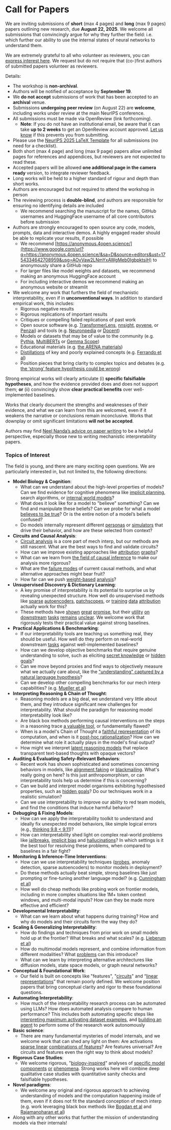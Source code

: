 # Call for Papers
We are inviting submissions of **short** (max 4 pages) and **long** (max 9 pages) papers outlining new research, due **August 22, 2025**. We welcome all submissions that convincingly argue for why they further the field: i.e. which further our ability to use the internal states of neural networks to understand them. 

We are extremely grateful to all who volunteer as reviewers, you can [express interest here](https://www.google.com/url?q=https://docs.google.com/forms/d/e/1FAIpQLSdiw1SJllzoTz_nqzDTzTOGb9DV3W_truQyh-WvYj_QGIi7Mg/viewform?usp%3Ddialog&sa=D&source=editors&ust=1754334642703009&usg=AOvVaw2psey22j4lXIeelml334NX). We request but do not require that (co-)first authors of submitted papers volunteer as reviewers. 

Details: 
* The workshop is **non-archival**.
* Authors will be notified of acceptance by **September 19**.
* We **do not accept** submissions of work that has been accepted to an **archival** venue.
* Submissions **undergoing peer review** (on August 22) are **welcome**, including works under review at the main NeurIPS conference.
* All submissions must be made via OpenReview (link forthcoming).
  * **Note**: If you do not have an institutional email, be aware that it can take **up to 2 weeks** to get an OpenReview account approved. [Let us know](mailto:neurips2025@mechinterpworkshop.com) if this prevents you from submitting.
* Please use the [NeurIPS 2025 LaTeX Template](https://www.google.com/url?q=https://media.neurips.cc/Conferences/NeurIPS2025/Styles.zip&sa=D&source=editors&ust=1754334642705953&usg=AOvVaw0DpAlOrjIFj3hkiSL8li4z) for all submissions (no need for a checklist).
* Both short (max 4 page) and long (max 9 page) papers allow unlimited pages for references and appendices, but reviewers are not expected to read these.
* Accepted papers will be allowed **one additional page in the camera ready** version, to integrate reviewer feedback.
* Long works will be held to a higher standard of rigour and depth than short works.
* Authors are encouraged but not required to attend the workshop in person
* The reviewing process is **double-blind**, and authors are responsible for ensuring no identifying details are included
  * We recommend searching the manuscript for the names, GitHub usernames and HuggingFace username of all core contributors before submission
* Authors are strongly encouraged to open source any code, models, prompts, data and interactive demos. A highly engaged reader should be able to replicate your results, if possible
  * We recommend [https://anonymous.4open.science/](https://www.google.com/url?q=https://anonymous.4open.science/&sa=D&source=editors&ust=1754334642708959&usg=AOvVaw2LNmYxAWgMeb0IgbpktsiH) to anonymously share a GitHub repo
  * For larger files like model weights and datasets, we recommend making an anonymous HuggingFace account
  * For including interactive demos we recommend making an anonymous website or streamlit
* We welcome any work that furthers the field of mechanistic interpretability, even if in **unconventional ways**. In addition to standard empirical work, this includes:
  * Rigorous negative results
  * Rigorous replications of important results
  * Critiques or compelling failed replications of past work
  * Open source software (e.g. [TransformerLens](https://www.google.com/url?q=https://github.com/neelnanda-io/TransformerLens&sa=D&source=editors&ust=1754334642711165&usg=AOvVaw1WLgr1HszbDz77lb4TOJ5H), [nnsight](https://www.google.com/url?q=https://github.com/ndif-team/nnsight&sa=D&source=editors&ust=1754334642711333&usg=AOvVaw0ELJJg9YCChRxYgNLjUym8), [pyvene](https://www.google.com/url?q=https://github.com/stanfordnlp/pyvene/tree/main/pyvene/models/mlp&sa=D&source=editors&ust=1754334642711534&usg=AOvVaw2ArRcY1Mp1aQv5I8lqww4p), or [Penzai](https://www.google.com/url?q=https://github.com/google-deepmind/penzai&sa=D&source=editors&ust=1754334642711734&usg=AOvVaw0IYWXjmi3vJmyY7uC2MKwM)) and tools (e.g. [Neuronpedia](https://www.google.com/url?q=http://neuronpedia.org&sa=D&source=editors&ust=1754334642711915&usg=AOvVaw0msJuN90ujAKAblLWA93Ql) or [Docent](https://www.google.com/url?q=https://transluce.org/introducing-docent&sa=D&source=editors&ust=1754334642712127&usg=AOvVaw2SKgtlmybXmty4krgjEMj7))
  * Models or datasets that may be of value to the community (e.g. [Pythia](https://www.google.com/url?q=https://arxiv.org/abs/2304.01373&sa=D&source=editors&ust=1754334642712569&usg=AOvVaw2Cqk9-nfsoaUDKqKs8apoq), [MultiBERTs](https://www.google.com/url?q=https://arxiv.org/abs/2106.16163&sa=D&source=editors&ust=1754334642712768&usg=AOvVaw1Z1XRECZvbF_lv1W96b3Nx) or [Gemma Scope](https://www.google.com/url?q=https://arxiv.org/abs/2408.05147&sa=D&source=editors&ust=1754334642713018&usg=AOvVaw2rowMB-0DpdeWYIHeHsCgN))
  * Educational materials (e.g. [the ARENA materials](https://www.google.com/url?q=https://arena3-chapter1-transformer-interp.streamlit.app/&sa=D&source=editors&ust=1754334642713392&usg=AOvVaw0-gOiAtALF10IFaPMIVRrp))
  * [Distillations](https://www.google.com/url?q=https://distill.pub/2017/research-debt/&sa=D&source=editors&ust=1754334642713662&usg=AOvVaw0nU93r-IuMeNqPBM9BRKKE) of key and poorly explained concepts (e.g. [Ferrando et al](https://www.google.com/url?q=https://arxiv.org/abs/2405.00208&sa=D&source=editors&ust=1754334642714077&usg=AOvVaw3N0a8KOkVsgj6GJMWbeln8))
  * Position pieces that bring clarity to complex topics and debates (e.g. [the ‘strong’ feature hypothesis could be wrong](https://www.google.com/url?q=https://www.alignmentforum.org/posts/tojtPCCRpKLSHBdpn/the-strong-feature-hypothesis-could-be-wrong&sa=D&source=editors&ust=1754334642714701&usg=AOvVaw1sfVvikb3jid8x8_5gyfvA))

Strong empirical works will clearly articulate (i) **specific falsifiable hypotheses**, and how the evidence provided does and does not support them; **or** (ii) convincingly show **clear practical benefits** over well-implemented baselines. 

Works that clearly document the strengths and weaknesses of their evidence, and what we can learn from this are welcomed, even if it weakens the narrative or conclusions remain inconclusive. Works that downplay or omit significant limitations **will not be accepted**. 

Authors may find [Neel Nanda’s advice on paper writing](https://www.google.com/url?q=https://www.alignmentforum.org/posts/eJGptPbbFPZGLpjsp/highly-opinionated-advice-on-how-to-write-ml-papers&sa=D&source=editors&ust=1754334642716231&usg=AOvVaw2RNxZrOZWynUlXFXGKBYuY) to be a helpful perspective, especially those new to writing mechanistic interpretability papers. 
### Topics of Interest
The field is young, and there are many exciting open questions. We are particularly interested in, but not limited to, the following directions: 
* **Model Biology & Cognition**:
  * What can we understand about the high-level properties of models? Can we find evidence for cognitive phenomena like [implicit planning](https://www.google.com/url?q=https://transformer-circuits.pub/2025/attribution-graphs/biology.html%23dives-poems&sa=D&source=editors&ust=1754334642717082&usg=AOvVaw07g41rNkctpgsn6Tk3FgRU), search algorithms, or [internal world models](https://www.google.com/url?q=https://arxiv.org/abs/2210.13382&sa=D&source=editors&ust=1754334642717222&usg=AOvVaw21vnqM8s5ts0uc5DvRf2TS)?
  * What does it look like for a model to "believe" something? Can we find and manipulate these beliefs? Can we probe for what a model [believes to be true](https://www.google.com/url?q=https://arxiv.org/abs/2310.06824&sa=D&source=editors&ust=1754334642717543&usg=AOvVaw1r7femSZ-TFA9LP6ZnFvcE)? Or is the entire notion of a model’s beliefs confused?
  * Do models internally represent different [personas](https://www.google.com/url?q=https://arxiv.org/abs/2406.12094&sa=D&source=editors&ust=1754334642717789&usg=AOvVaw365aqC6FPPqR0xRer6TS57) or [simulators](https://www.google.com/url?q=https://www.nature.com/articles/s41586-023-06647-8&sa=D&source=editors&ust=1754334642717898&usg=AOvVaw3l7Ajn7DQRdFyeWj8i7xIX) that drive their behavior, and how are these selected from context?
* **Circuits and Causal Analysis**:
  * [Circuit analysis](https://www.google.com/url?q=https://distill.pub/2020/circuits/zoom-in/&sa=D&source=editors&ust=1754334642718471&usg=AOvVaw3nEnsohZmzAgALB6c0kmRg) is a core part of mech interp, but our methods are still nascent. What are the best ways to find and validate circuits?
  * How can we improve existing approaches like [attribution](https://www.google.com/url?q=https://arxiv.org/abs/2406.11944&sa=D&source=editors&ust=1754334642719080&usg=AOvVaw3J317WqQiW69CyojJQW4dF) [graphs](https://www.google.com/url?q=https://transformer-circuits.pub/2025/attribution-graphs/methods.html&sa=D&source=editors&ust=1754334642719268&usg=AOvVaw3Nq6NvDGCGpNbE9y-aDYWW)?
  * What can we learn from [the field of causal inference](https://www.google.com/url?q=https://arxiv.org/abs/2407.04690&sa=D&source=editors&ust=1754334642719600&usg=AOvVaw3z_7gJsNVxukyQU_LM8yX-) to make our analysis more rigorous?
  * What are the [failure modes](https://www.google.com/url?q=https://arxiv.org/abs/2307.15771&sa=D&source=editors&ust=1754334642720023&usg=AOvVaw0FrK3vuCh6u5SaookHjdvU) of current causal methods, and what alternative approaches might bear fruit?
  * How far can we push [weight-based](https://www.google.com/url?q=https://arxiv.org/abs/2301.05217&sa=D&source=editors&ust=1754334642720474&usg=AOvVaw27Rmbgltpe7W6Nkhi41dVa) [analysis](https://www.google.com/url?q=https://arxiv.org/abs/2410.08417&sa=D&source=editors&ust=1754334642720658&usg=AOvVaw1Kg5DZiTiSsNk8sEvD_PS-)?
* **Unsupervised Discovery & Dictionary Learning**:
  * A key promise of interpretability is its potential to surprise us by revealing unexpected structure. How well do unsupervised methods like [sparse](https://www.google.com/url?q=https://arxiv.org/abs/2103.15949&sa=D&source=editors&ust=1754334642721397&usg=AOvVaw1anI_cvKxXPuNmEnAjAbPZ) [autoencoders](https://www.google.com/url?q=https://transformer-circuits.pub/2023/monosemantic-features&sa=D&source=editors&ust=1754334642721624&usg=AOvVaw2BB4PdajN3iHP9PYfUJQRg), [patch](https://www.google.com/url?q=https://arxiv.org/abs/2401.06102&sa=D&source=editors&ust=1754334642721770&usg=AOvVaw0lO2RqsmW_ga4dW9uqksBT)[scopes](https://www.google.com/url?q=https://arxiv.org/abs/2403.10949v2&sa=D&source=editors&ust=1754334642721899&usg=AOvVaw1XxwJxgSlbzKAUMMXi21RC), or [training](https://www.google.com/url?q=https://proceedings.mlr.press/v70/koh17a?ref%3Dhttps://githubhelp.com&sa=D&source=editors&ust=1754334642722107&usg=AOvVaw3T8mY21a7JyFicm4p_ZuRn) [data](https://www.google.com/url?q=https://arxiv.org/abs/2308.03296&sa=D&source=editors&ust=1754334642722249&usg=AOvVaw3iRzAgvGoCQ0dnNY4jSZvi) [attribution](https://www.google.com/url?q=https://arxiv.org/abs/2205.11482&sa=D&source=editors&ust=1754334642722408&usg=AOvVaw2SInEAdSTw-fkE-Ttjs3hv) actually work for this?
  * These methods have [shown](https://www.google.com/url?q=https://transformer-circuits.pub/2024/scaling-monosemanticity/index.html&sa=D&source=editors&ust=1754334642722794&usg=AOvVaw3zXsjfVX6DMyp-H_4v1EA7) [great](https://www.google.com/url?q=https://transformer-circuits.pub/2025/attribution-graphs/biology.html&sa=D&source=editors&ust=1754334642723024&usg=AOvVaw1npjBf7qgNmHL2tqze2YJv) [promise](https://www.google.com/url?q=https://arxiv.org/abs/2503.10965&sa=D&source=editors&ust=1754334642723234&usg=AOvVaw19L3dpFZ4FIv9v_1KfnVmJ), but their [utility](https://www.google.com/url?q=https://arxiv.org/abs/2502.16681&sa=D&source=editors&ust=1754334642723397&usg=AOvVaw2OAyL1X5xkPgC3JVrnl6ca) [on](https://www.google.com/url?q=https://www.tilderesearch.com/blog/sieve&sa=D&source=editors&ust=1754334642723555&usg=AOvVaw20upFnL8dcIeDb7U2he9qy) [downstream](https://www.google.com/url?q=https://arxiv.org/abs/2501.17148&sa=D&source=editors&ust=1754334642723695&usg=AOvVaw3XZhKMJtLTB8DLqWp8pj-g) [tasks](https://www.google.com/url?q=https://transformer-circuits.pub/2024/features-as-classifiers/index.html&sa=D&source=editors&ust=1754334642723887&usg=AOvVaw2iR7963TVhFYLW1NMCv_hB) [remains](https://www.google.com/url?q=https://arxiv.org/abs/2502.04382&sa=D&source=editors&ust=1754334642724024&usg=AOvVaw1VwbFhA_Ws-K-eaXPTT38P) [unclear](https://www.google.com/url?q=https://www.alignmentforum.org/posts/4uXCAJNuPKtKBsi28/negative-results-for-saes-on-downstream-tasks&sa=D&source=editors&ust=1754334642724255&usg=AOvVaw2d4O80AIHcem8C1BT0pg71). We welcome work that rigorously tests their practical value against strong baselines.
* **Practical Applications & Benchmarking**:
  * If our interpretability tools are teaching us something real, they should be useful. How well do they perform on real-world downstream [tasks](https://www.google.com/url?q=https://www.lesswrong.com/posts/wGRnzCFcowRCrpX4Y/downstream-applications-as-validation-of-interpretability&sa=D&source=editors&ust=1754334642725267&usg=AOvVaw0HYINhjg5L6tk6oDyVPxI4) against well-implemented baselines?
  * How can we develop objective benchmarks that require genuine understanding to solve, such as eliciting [secret knowledge](https://www.google.com/url?q=https://arxiv.org/abs/2505.14352&sa=D&source=editors&ust=1754334642725866&usg=AOvVaw0XUBe3bPK-AObzGJRSN2qh) or [hidden goals](https://www.google.com/url?q=https://arxiv.org/abs/2503.10965&sa=D&source=editors&ust=1754334642726081&usg=AOvVaw1Xm4LW435z1gYo0Nex9m9B)?
  * Can we move beyond proxies and find ways to objectively measure what we actually care about, like the ["understanding" captured by a natural language hypothesis](https://www.google.com/url?q=https://arxiv.org/abs/2502.04382&sa=D&source=editors&ust=1754334642726688&usg=AOvVaw0nE3ZC1Jq9NXxgOLYvP8eV)?
  * Can we develop other compelling benchmarks for our mech interp capabilities? (e.g. [Mueller et al](https://www.google.com/url?q=https://arxiv.org/abs/2504.13151&sa=D&source=editors&ust=1754334642727024&usg=AOvVaw24Zu4KrsPQhSp3nGOszScr))
* **Interpreting Reasoning & Chain of Thought**:
  * Reasoning models are a big deal, we understand very little about them, and they introduce significant new challenges for interpretability. What should the paradigm for reasoning model interpretability look like?
  * Are black box methods performing causal interventions on the steps in a reasoning trace [a valuable tool](https://www.google.com/url?q=https://arxiv.org/abs/2506.19143&sa=D&source=editors&ust=1754334642728132&usg=AOvVaw1LuCnjxr5eM1SmaZF9VPd6), or fundamentally flawed?
  * When is a model's Chain of Thought a [faithful representation](https://www.google.com/url?q=https://arxiv.org/abs/2305.04388&sa=D&source=editors&ust=1754334642728566&usg=AOvVaw0h8l7ud_ymlCP3HGqbAfgR) of its computation, and when is it [post-hoc rationalization](https://www.google.com/url?q=https://arxiv.org/abs/2503.08679&sa=D&source=editors&ust=1754334642728811&usg=AOvVaw34NRw8yhtuRbGCmVJUdrOZ)? How can we determine what role it actually plays in the model's final output?
  * How might we interpret [latent reasoning models](https://www.google.com/url?q=https://arxiv.org/abs/2412.06769&sa=D&source=editors&ust=1754334642729281&usg=AOvVaw2o0wDYmO3vg4BHY7prYojP) that replace transparent text-based thoughts with opaque vectors?
* **Auditing & Evaluating Safety-Relevant Behaviors**:
  * Recent work has shown sophisticated and sometimes concerning behaviors in models, like [alignment faking](https://www.google.com/url?q=https://arxiv.org/abs/2412.14093&sa=D&source=editors&ust=1754334642730109&usg=AOvVaw1zj9Vp_gA_9Ly2IqcY0d3b) or [blackmailing](https://www.google.com/url?q=https://www.anthropic.com/research/agentic-misalignment&sa=D&source=editors&ust=1754334642730297&usg=AOvVaw2TYF5D4YhNGKU917m2wyJp). What's really going on here? Is this just anthropomorphism, or can interpretability tools help us determine if this is concerning?
  * Can we build and interpret model organisms exhibiting hypothesised properties, such as [hidden goals](https://www.google.com/url?q=https://arxiv.org/abs/2503.10965&sa=D&source=editors&ust=1754334642730870&usg=AOvVaw36LafsYYA46d0TbsQNj5XA)? Do our techniques work in a realistic simulation?
  * Can we use interpretability to improve our ability to red team models, and find the conditions that induce harmful behavior?
* **Debugging & Fixing Models**:
  * How can we apply the interpretability toolkit to understand and ideally fix unexpected model behaviors, like simple logical errors (e.g., [thinking 9.8 < 9.11](https://www.google.com/url?q=https://transluce.org/observability-interface&sa=D&source=editors&ust=1754334642732035&usg=AOvVaw1FBSfN3IrM9m8fzsRaTCf3))?
  * How can interpretability shed light on complex real-world problems like [jailbreaks](https://www.google.com/url?q=https://transformer-circuits.pub/2025/attribution-graphs/biology.html%23dives-jailbreak&sa=D&source=editors&ust=1754334642732456&usg=AOvVaw14EuXDqmhbicOc17VxAujl), [implicit bias](https://www.google.com/url?q=https://arxiv.org/abs/2506.10922&sa=D&source=editors&ust=1754334642732624&usg=AOvVaw0BL0GgF4QiYzJ80x6Aijzh) and [hallucinations](https://www.google.com/url?q=https://arxiv.org/abs/2411.14257&sa=D&source=editors&ust=1754334642732776&usg=AOvVaw0NZCRaFErDcQNO5YZBA16R)? In which settings is it the best tool for resolving these problems, when compared to baselines in a fair fight?
* **Monitoring & Inference-Time Interventions**:
  * How can we use interpretability techniques ([probes](https://www.google.com/url?q=https://arxiv.org/abs/2102.12452&sa=D&source=editors&ust=1754334642733601&usg=AOvVaw0_5yfrbOGaGZwV_zeHdYFq), anomaly detection, sparse autoencoders) to monitor models in deployment?
  * Do these methods actually beat simple, strong baselines like just prompting or fine-tuning another language model? (e.g. [Cunningham et al](https://www.google.com/url?q=https://alignment.anthropic.com/2025/cheap-monitors/&sa=D&source=editors&ust=1754334642734368&usg=AOvVaw3PfixsokY2en5kXnCxkxpz))
  * How well do cheap methods like probing work on frontier models, including in more complex situations like 1M+ token context windows, and multi-modal inputs? How can they be made more effective and efficient?
* **Developmental Interpretability**:
  * What can we learn about what happens during training? How and why do models and their circuits form the way they do?
* **Scaling & Generalizing Interpretability**:
  * How do findings and techniques from prior work on small models hold up at the frontier? What breaks and what scales? (e.g. [Lieberum et al](https://www.google.com/url?q=https://arxiv.org/abs/2307.09458&sa=D&source=editors&ust=1754334642736035&usg=AOvVaw1-8kEmCl2zuTbu66Dr2LCB))
  * How do multimodal models represent, and combine information from different modalities? What [problems](https://www.google.com/url?q=https://openreview.net/pdf?id%3DVUhRdZp8ke&sa=D&source=editors&ust=1754334642736490&usg=AOvVaw2tAgq11MQL-exOBU9ePboi) can this introduce?
  * What can we learn by interpreting alternative architectures like diffusion models, state space models, or graph neural networks?
* **Conceptual & Foundational Work**:
  * Our field is built on concepts like "features", "[circuits](https://www.google.com/url?q=https://distill.pub/2020/circuits/zoom-in/&sa=D&source=editors&ust=1754334642737322&usg=AOvVaw0Ts9Kq4cbuotOWG6zOsjtl)" and “[linear representations](https://www.google.com/url?q=https://transformer-circuits.pub/2024/july-update/index.html%23linear-representations&sa=D&source=editors&ust=1754334642737524&usg=AOvVaw3Rni_W3AA1TFVE6fQjsV2-)” that remain poorly defined. We welcome position papers that bring conceptual clarity and rigor to these foundational questions.
* **Automating Interpretability**:
  * How much of the interpretability research process can be automated using LLMs? How does automated analysis compare to human performance? This includes both automating specific steps like [interpreting maximum activating dataset examples](https://www.google.com/url?q=https://openaipublic.blob.core.windows.net/neuron-explainer/paper/index.html&sa=D&source=editors&ust=1754334642738643&usg=AOvVaw27_kJr8t2O3pMnBPFTbzEW), and [building an agent](https://www.google.com/url?q=https://arxiv.org/abs/2404.14394&sa=D&source=editors&ust=1754334642738876&usg=AOvVaw3LYEC8A491kPgNeIGbHKsJ) to perform some of the research work autonomously
* **Basic science**:
  * There are many fundamental mysteries of model internals, and we welcome work that can shed any light on them: Are activations [sparse linear](https://www.google.com/url?q=https://arxiv.org/abs/1601.03764&sa=D&source=editors&ust=1754334642739582&usg=AOvVaw1inzWgK41ViFr3UirEeT4b) [combinations of features](https://www.google.com/url?q=https://transformer-circuits.pub/2022/toy_model/index.html&sa=D&source=editors&ust=1754334642739803&usg=AOvVaw0fuJJDH2f4WLqWlmtI7EXp)? Are features universal? Are circuits and features even the right way to think about models?
* **Rigorous Case Studies**:
  * We welcome rigorous, "[biology-inspired](https://www.google.com/url?q=https://distill.pub/2020/circuits/curve-circuits/&sa=D&source=editors&ust=1754334642740420&usg=AOvVaw0XMjEaZfdHcgoLMPZCPL9B)" analyses of [specific model](https://www.google.com/url?q=https://arxiv.org/abs/2310.04625&sa=D&source=editors&ust=1754334642740643&usg=AOvVaw1WWKsUCpL_DOnpDBr1Jf-B) [components](https://www.google.com/url?q=https://transformer-circuits.pub/2024/scaling-monosemanticity/index.html&sa=D&source=editors&ust=1754334642740863&usg=AOvVaw1NOR84SOJ-ZfhJFH1f9u4w) [or](https://www.google.com/url?q=https://arxiv.org/abs/2305.01610&sa=D&source=editors&ust=1754334642741048&usg=AOvVaw3vqUfmLy1f-AAuiwg8mBP5) [phenomena](https://www.google.com/url?q=https://arxiv.org/abs/2306.09346&sa=D&source=editors&ust=1754334642741220&usg=AOvVaw1-wIGq2dsz3kKqOGidXMzg). Strong works here will combine deep qualitative case studies with quantitative sanity checks and falsifiable hypotheses.
* **Novel paradigms**:
  * We welcome any original and rigorous approach to achieving understanding of models and the computation happening inside of them, even if it does not fit the standard conception of mech interp (e.g. work leveraging black box methods like [Bogdan et al](https://www.google.com/url?q=https://arxiv.org/abs/2506.19143&sa=D&source=editors&ust=1754334642742361&usg=AOvVaw05teJBIrYwO0I7K0te2b7t) and [Rajamanoharan et al](https://www.google.com/url?q=https://www.alignmentforum.org/posts/wnzkjSmrgWZaBa2aC/self-preservation-or-instruction-ambiguity-examining-the&sa=D&source=editors&ust=1754334642742613&usg=AOvVaw18CPNg16xtbE_tbqYs1I9o))
* Along with any other works that further the mission of understanding models via their internals!